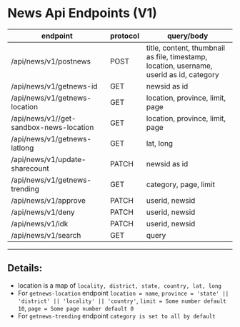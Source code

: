 # News Api Endpoints (V1)

| endpoint                                | protocol | query/body                                                                               |
| --------------------------------------- | -------- | ---------------------------------------------------------------------------------------- |
| /api/news/v1/postnews                   | POST     | title, content, thumbnail as file, timestamp, location, username, userid as id, category |
| /api/news/v1/getnews-id                 | GET      | newsid as id                                                                             |
| /api/news/v1/getnews-location           | GET      | location, province, limit, page                                                          |
| /api/news/v1//get-sandbox-news-location | GET      | location, province, limit, page                                                          |
| /api/news/v1/getnews-latlong            | GET      | lat, long                                                                                |
| /api/news/v1/update-sharecount          | PATCH    | newsid as id                                                                             |
| /api/news/v1/getnews-trending           | GET      | category, page, limit                                                                    |
| /api/news/v1/approve                    | PATCH    | userid, newsid                                                                           |
| /api/news/v1/deny                       | PATCH    | userid, newsid                                                                           |
| /api/news/v1/idk                        | PATCH    | userid, newsid                                                                           |
| /api/news/v1/search                     | GET      | query                                                                                    |

---

## Details:

- location is a map of `locality, district, state, country, lat, long`
- For `getnews-location` endpoint `location = name`, `province = 'state' || 'district' || 'locality' || 'country'`, `limit = Some number default 10`, `page = Some page number default 0`
- For `getnews-trending` endpoint `category is set to all by default`
